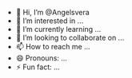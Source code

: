 - 👋 Hi, I’m @Angelsvera
- 👀 I’m interested in ...
- 🌱 I’m currently learning ...
- 💞️ I’m looking to collaborate on ...
- 📫 How to reach me ...
- 😄 Pronouns: ...
- ⚡ Fun fact: ...

<!---
Angelsvera/Angelsvera is a ✨ special ✨ repository because its `README.md` (this file) appears on your GitHub profile.
You can click the Preview link to take a look at your changes.
--->
